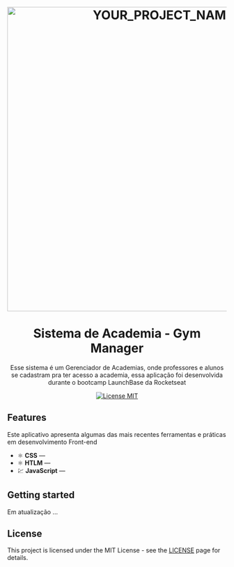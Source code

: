 <h1 align="center">
<br>
  <img src="https://ik.imagekit.io/1n1swj1w28/Gym_Manager01_CjfnHZAQB6.png" alt="YOUR_PROJECT_NAME" width="700">
  <br>
<br>
  Sistema de Academia - Gym Manager
</h1>

<p align="center">Esse sistema é um Gerenciador de Academias, onde professores e alunos se cadastram pra ter acesso a academia, essa aplicação foi desenvolvida durante o bootcamp LaunchBase da Rocketseat</p>

<p align="center">
  <a href="https://opensource.org/licenses/MIT">
    <img src="https://img.shields.io/badge/License-MIT-blue.svg" alt="License MIT">
  </a>
</p>

## Features
[//]: # (Add the features of your project here:)
Este aplicativo apresenta algumas das mais recentes ferramentas e práticas em desenvolvimento Front-end

- ⚛️ **CSS** — 
- ⚛️ **HTLM** — 
- 💹 **JavaScript** — 

## Getting started

Em atualização ...

## License

This project is licensed under the MIT License - see the [LICENSE](https://opensource.org/licenses/MIT) page for details.
